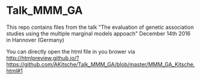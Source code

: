 # Talk_MMM_GA
This repo contains files from the talk "The evaluation of genetic association studies using the multiple marginal models appoach" December 14th 2016 in Hannover (Germany)

You can directly open the html file in you brower via http://htmlpreview.github.io/?https://github.com/AKitsche/Talk_MMM_GA/blob/master/MMM_GA_Kitsche.html#1

